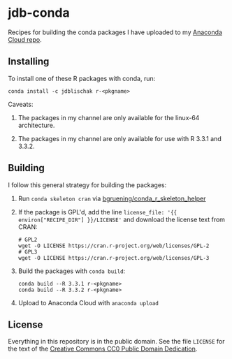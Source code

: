 # jdb-conda

Recipes for building the conda packages I have uploaded to my
[Anaconda Cloud repo][repo].

## Installing

To install one of these R packages with conda, run:

```
conda install -c jdblischak r-<pkgname>
```

Caveats:

1. The packages in my channel are only available for the linux-64
architecture.

2. The packages in my channel are only available for use with R 3.3.1
and 3.3.2.

## Building

I follow this general strategy for building the packages:

1. Run `conda skeleton cran` via
[bgruening/conda_r_skeleton_helper][helper]

2. If the package is GPL'd, add the line `license_file: '{{
environ["RECIPE_DIR"] }}/LICENSE'` and download the license text from CRAN:

    ```
    # GPL2
    wget -O LICENSE https://cran.r-project.org/web/licenses/GPL-2
    # GPL3
    wget -O LICENSE https://cran.r-project.org/web/licenses/GPL-3
    ```

3. Build the packages with `conda build`:

    ```
    conda build --R 3.3.1 r-<pkgname>
    conda build --R 3.3.2 r-<pkgname>
    ```

4. Upload to Anaconda Cloud with `anaconda upload`


## License

Everything in this repository is in the public domain. See the file
`LICENSE` for the text of the [Creative Commons CC0 Public Domain
Dedication][cc0].

[cc0]: https://creativecommons.org/publicdomain/zero/1.0/
[helper]: https://github.com/bgruening/conda_r_skeleton_helper
[repo]: https://anaconda.org/jdblischak/repo
